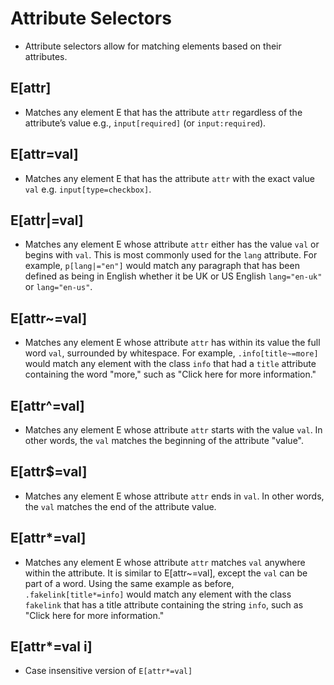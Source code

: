 # Attribute Selectors
* Attribute selectors allow for matching elements based on their attributes.

## E[attr]
* Matches any element E that has the attribute `attr` regardless of the attribute’s value e.g., `input[required]` (or `input:required`).

## E[attr=val]
* Matches any element E that has the attribute `attr` with the exact value `val` e.g. `input[type=checkbox]`.

## E[attr|=val]
* Matches any element E whose attribute `attr` either has the value `val` or begins with `val`. This is most commonly used for the `lang` attribute. For example, `p[lang|="en"]` would match any paragraph that has been defined as being in English whether it be UK or US English `lang="en-uk"` or `lang="en-us"`.

## E[attr~=val]
* Matches any element E whose attribute `attr` has within its value the full word `val`, surrounded by whitespace. For example, `.info[title~=more]` would match any element with the class `info` that had a `title` attribute containing the word "more," such as "Click here for more information."

## E[attr^=val]
* Matches any element E whose attribute `attr` starts with the value `val`. In other words, the `val` matches the beginning of the attribute "value".

## E[attr$=val]
* Matches any element E whose attribute `attr` ends in `val`. In other words, the `val` matches the end of the attribute value.

## E[attr*=val]
* Matches any element E whose attribute `attr` matches `val` anywhere within the attribute. It is similar to E[attr~=val], except the `val` can be part of a word. Using the same example as before, `.fakelink[title*=info]` would match any element with the class `fakelink` that has a title attribute containing the string `info`, such as "Click here for more information."

## E[attr*=val i]
* Case insensitive version of `E[attr*=val]`
